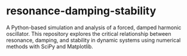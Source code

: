 # resonance-damping-stability
A Python-based simulation and analysis of a forced, damped harmonic oscillator. This repository explores the critical relationship between resonance, damping, and stability in dynamic systems using numerical methods with SciPy and Matplotlib. 
